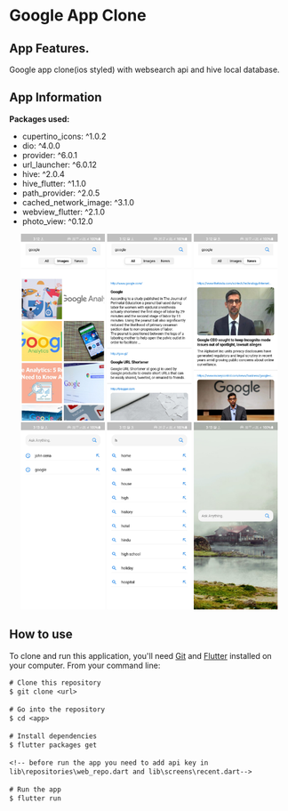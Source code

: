 # Google App Clone

## App Features.

Google app clone(ios styled) with websearch api and hive local database.

## App Information

**Packages used:**

- cupertino_icons: ^1.0.2
- dio: ^4.0.0
- provider: ^6.0.1
- url_launcher: ^6.0.12
- hive: ^2.0.4
- hive_flutter: ^1.1.0
- path_provider: ^2.0.5
- cached_network_image: ^3.1.0
- webview_flutter: ^2.1.0
- photo_view: ^0.12.0

<p align="center">
<img src="screenshots\Screenshot_20210925-151242.jpg" width="30%">
<img src="screenshots\Screenshot_20210925-151249.jpg" width="30%">
<img src="screenshots\Screenshot_20210925-151258.jpg" width="30%">
<img src="screenshots\Screenshot_20210925-151304.jpg" width="30%">
<img src="screenshots\Screenshot_20210925-151313.jpg" width="30%">
<img src="screenshots\Screenshot_20210925-151330.jpg" width="30%">

</p>

## How to use

To clone and run this application, you'll need [Git](https://git-scm.com/downloads) and [Flutter](https://flutter.dev/docs/get-started/install) installed on your computer. From your command line:

```
# Clone this repository
$ git clone <url>

# Go into the repository
$ cd <app>

# Install dependencies
$ flutter packages get

<!-- before run the app you need to add api key in lib\repositories\web_repo.dart and lib\screens\recent.dart-->

# Run the app
$ flutter run
```
